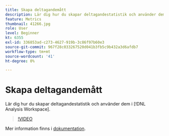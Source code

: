 ```yaml
---
title: Skapa deltagandemått
description: Lär dig hur du skapar deltagandestatistik och använder dem i [!DNL Analysis Workspace].
feature: Metrics
thumbnail: 41266.jpg
role: User
level: Beginner
kt: 6355
exl-id: 336853ad-c273-4627-919b-3c86f97b60e3
source-git-commit: 967f28c033267520d041b3fb5c9b432a3d6afdb7
workflow-type: tm+mt
source-wordcount: '41'
ht-degree: 0%

---
```


# Skapa deltagandemått

Lär dig hur du skapar deltagandestatistik och använder dem i [!DNL Analysis Workspace].

>[!VIDEO](https://video.tv.adobe.com/v/41266/?quality=12&learn=on)

Mer information finns i [dokumentation](https://experienceleague.adobe.com/docs/analytics/components/calculated-metrics/calcmetric-workflow/participation-metric.html).
